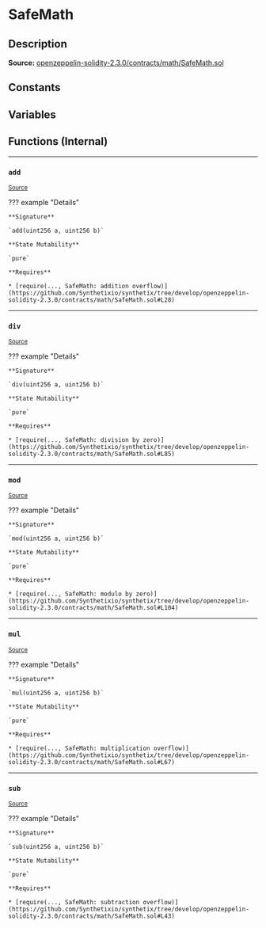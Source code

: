 # SafeMath

## Description


**Source:** [openzeppelin-solidity-2.3.0/contracts/math/SafeMath.sol](https://github.com/Synthetixio/synthetix/tree/develop/openzeppelin-solidity-2.3.0/contracts/math/SafeMath.sol)

## Constants

## Variables

## Functions (Internal)


---
### `add`

<sub>[Source](https://github.com/Synthetixio/synthetix/tree/develop/openzeppelin-solidity-2.3.0/contracts/math/SafeMath.sol#L26)</sub>

??? example "Details"

    **Signature**

    `add(uint256 a, uint256 b)`

    **State Mutability**

    `pure`

    **Requires**

    * [require(..., SafeMath: addition overflow)](https://github.com/Synthetixio/synthetix/tree/develop/openzeppelin-solidity-2.3.0/contracts/math/SafeMath.sol#L28)


---
### `div`

<sub>[Source](https://github.com/Synthetixio/synthetix/tree/develop/openzeppelin-solidity-2.3.0/contracts/math/SafeMath.sol#L83)</sub>

??? example "Details"

    **Signature**

    `div(uint256 a, uint256 b)`

    **State Mutability**

    `pure`

    **Requires**

    * [require(..., SafeMath: division by zero)](https://github.com/Synthetixio/synthetix/tree/develop/openzeppelin-solidity-2.3.0/contracts/math/SafeMath.sol#L85)


---
### `mod`

<sub>[Source](https://github.com/Synthetixio/synthetix/tree/develop/openzeppelin-solidity-2.3.0/contracts/math/SafeMath.sol#L103)</sub>

??? example "Details"

    **Signature**

    `mod(uint256 a, uint256 b)`

    **State Mutability**

    `pure`

    **Requires**

    * [require(..., SafeMath: modulo by zero)](https://github.com/Synthetixio/synthetix/tree/develop/openzeppelin-solidity-2.3.0/contracts/math/SafeMath.sol#L104)


---
### `mul`

<sub>[Source](https://github.com/Synthetixio/synthetix/tree/develop/openzeppelin-solidity-2.3.0/contracts/math/SafeMath.sol#L58)</sub>

??? example "Details"

    **Signature**

    `mul(uint256 a, uint256 b)`

    **State Mutability**

    `pure`

    **Requires**

    * [require(..., SafeMath: multiplication overflow)](https://github.com/Synthetixio/synthetix/tree/develop/openzeppelin-solidity-2.3.0/contracts/math/SafeMath.sol#L67)


---
### `sub`

<sub>[Source](https://github.com/Synthetixio/synthetix/tree/develop/openzeppelin-solidity-2.3.0/contracts/math/SafeMath.sol#L42)</sub>

??? example "Details"

    **Signature**

    `sub(uint256 a, uint256 b)`

    **State Mutability**

    `pure`

    **Requires**

    * [require(..., SafeMath: subtraction overflow)](https://github.com/Synthetixio/synthetix/tree/develop/openzeppelin-solidity-2.3.0/contracts/math/SafeMath.sol#L43)

